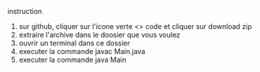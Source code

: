 instruction

1. sur github, cliquer sur l'icone verte <> code et cliquer sur download zip
2. extraire l'archive dans le doosier que vous voulez
3. ouvrir un terminal dans ce dossier
4. executer la commande javac Main.java
5. executer la commande java Main

